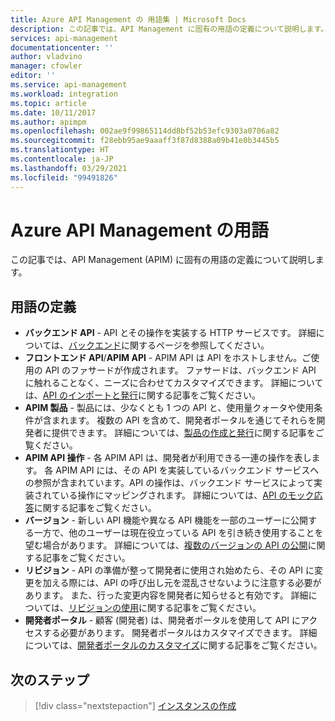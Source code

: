 ```yaml
---
title: Azure API Management の 用語集 | Microsoft Docs
description: この記事では、API Management に固有の用語の定義について説明します。
services: api-management
documentationcenter: ''
author: vladvino
manager: cfowler
editor: ''
ms.service: api-management
ms.workload: integration
ms.topic: article
ms.date: 10/11/2017
ms.author: apimpm
ms.openlocfilehash: 002ae9f99865114dd8bf52b53efc9303a0706a82
ms.sourcegitcommit: f28ebb95ae9aaaff3f87d8388a09b41e0b3445b5
ms.translationtype: HT
ms.contentlocale: ja-JP
ms.lasthandoff: 03/29/2021
ms.locfileid: "99491826"
---
```

# <a name="azure-api-management-terminology"></a>Azure API Management の用語

この記事では、API Management (APIM) に固有の用語の定義について説明します。

## <a name="term-definitions"></a>用語の定義

* **バックエンド API** - API とその操作を実装する HTTP サービスです。 詳細については、[バックエンド](backends.md)に関するページを参照してください。
* **フロントエンド API**/**APIM API** - APIM API は API をホストしません。ご使用の API のファサードが作成されます。 ファサードは、バックエンド API に触れることなく、ニーズに合わせてカスタマイズできます。 詳細については、[API のインポートと発行](import-and-publish.md)に関する記事をご覧ください。
* **APIM 製品** - 製品には、少なくとも 1 つの API と、使用量クォータや使用条件が含まれます。 複数の API を含めて、開発者ポータルを通じてそれらを開発者に提供できます。 詳細については、[製品の作成と発行](api-management-howto-add-products.md)に関する記事をご覧ください。
* **APIM API 操作** - 各 APIM API は、開発者が利用できる一連の操作を表します。 各 APIM API には、その API を実装しているバックエンド サービスへの参照が含まれています。API の操作は、バックエンド サービスによって実装されている操作にマッピングされます。 詳細については、[API のモック応答](mock-api-responses.md)に関する記事をご覧ください。
* **バージョン** - 新しい API 機能や異なる API 機能を一部のユーザーに公開する一方で、他のユーザーは現在役立っている API を引き続き使用することを望む場合があります。 詳細については、[複数のバージョンの API の公開](api-management-get-started-publish-versions.md)に関する記事をご覧ください。
* **リビジョン** - API の準備が整って開発者に使用され始めたら、その API に変更を加える際には、API の呼び出し元を混乱させないように注意する必要があります。 また、行った変更内容を開発者に知らせると有効です。 詳細については、[リビジョンの使用](api-management-get-started-revise-api.md)に関する記事をご覧ください。
* **開発者ポータル** - 顧客 (開発者) は、開発者ポータルを使用して API にアクセスする必要があります。 開発者ポータルはカスタマイズできます。 詳細については、[開発者ポータルのカスタマイズ](api-management-customize-styles.md)に関する記事をご覧ください。

## <a name="next-steps"></a>次のステップ

> [!div class="nextstepaction"]
> [インスタンスの作成](get-started-create-service-instance.md)
